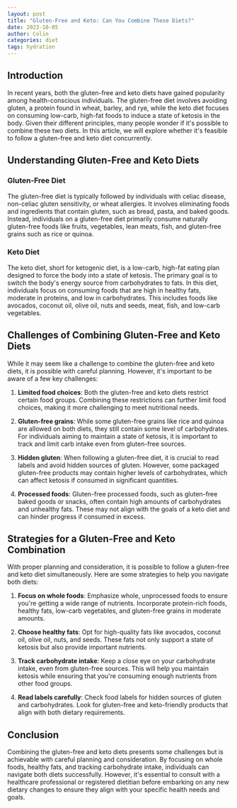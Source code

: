 ```yaml
---
layout: post
title: "Gluten-Free and Keto: Can You Combine These Diets?"
date: 2023-10-05
author: Colin
categories: diet
tags: hydration
---
```


## Introduction
In recent years, both the gluten-free and keto diets have gained popularity among health-conscious individuals. The gluten-free diet involves avoiding gluten, a protein found in wheat, barley, and rye, while the keto diet focuses on consuming low-carb, high-fat foods to induce a state of ketosis in the body. Given their different principles, many people wonder if it's possible to combine these two diets. In this article, we will explore whether it's feasible to follow a gluten-free and keto diet concurrently.

## Understanding Gluten-Free and Keto Diets
### Gluten-Free Diet
The gluten-free diet is typically followed by individuals with celiac disease, non-celiac gluten sensitivity, or wheat allergies. It involves eliminating foods and ingredients that contain gluten, such as bread, pasta, and baked goods. Instead, individuals on a gluten-free diet primarily consume naturally gluten-free foods like fruits, vegetables, lean meats, fish, and gluten-free grains such as rice or quinoa.

### Keto Diet
The keto diet, short for ketogenic diet, is a low-carb, high-fat eating plan designed to force the body into a state of ketosis. The primary goal is to switch the body's energy source from carbohydrates to fats. In this diet, individuals focus on consuming foods that are high in healthy fats, moderate in proteins, and low in carbohydrates. This includes foods like avocados, coconut oil, olive oil, nuts and seeds, meat, fish, and low-carb vegetables.

## Challenges of Combining Gluten-Free and Keto Diets
While it may seem like a challenge to combine the gluten-free and keto diets, it is possible with careful planning. However, it's important to be aware of a few key challenges:

1. **Limited food choices**: Both the gluten-free and keto diets restrict certain food groups. Combining these restrictions can further limit food choices, making it more challenging to meet nutritional needs.

2. **Gluten-free grains**: While some gluten-free grains like rice and quinoa are allowed on both diets, they still contain some level of carbohydrates. For individuals aiming to maintain a state of ketosis, it is important to track and limit carb intake even from gluten-free sources.

3. **Hidden gluten**: When following a gluten-free diet, it is crucial to read labels and avoid hidden sources of gluten. However, some packaged gluten-free products may contain higher levels of carbohydrates, which can affect ketosis if consumed in significant quantities.

4. **Processed foods**: Gluten-free processed foods, such as gluten-free baked goods or snacks, often contain high amounts of carbohydrates and unhealthy fats. These may not align with the goals of a keto diet and can hinder progress if consumed in excess.

## Strategies for a Gluten-Free and Keto Combination
With proper planning and consideration, it is possible to follow a gluten-free and keto diet simultaneously. Here are some strategies to help you navigate both diets:

1. **Focus on whole foods**: Emphasize whole, unprocessed foods to ensure you're getting a wide range of nutrients. Incorporate protein-rich foods, healthy fats, low-carb vegetables, and gluten-free grains in moderate amounts.

2. **Choose healthy fats**: Opt for high-quality fats like avocados, coconut oil, olive oil, nuts, and seeds. These fats not only support a state of ketosis but also provide important nutrients.

3. **Track carbohydrate intake**: Keep a close eye on your carbohydrate intake, even from gluten-free sources. This will help you maintain ketosis while ensuring that you're consuming enough nutrients from other food groups.

4. **Read labels carefully**: Check food labels for hidden sources of gluten and carbohydrates. Look for gluten-free and keto-friendly products that align with both dietary requirements.

## Conclusion
Combining the gluten-free and keto diets presents some challenges but is achievable with careful planning and consideration. By focusing on whole foods, healthy fats, and tracking carbohydrate intake, individuals can navigate both diets successfully. However, it's essential to consult with a healthcare professional or registered dietitian before embarking on any new dietary changes to ensure they align with your specific health needs and goals.